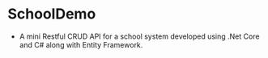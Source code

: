 # SchoolDemo

- A mini Restful CRUD API for a school system developed using .Net Core and C# along with Entity Framework.
